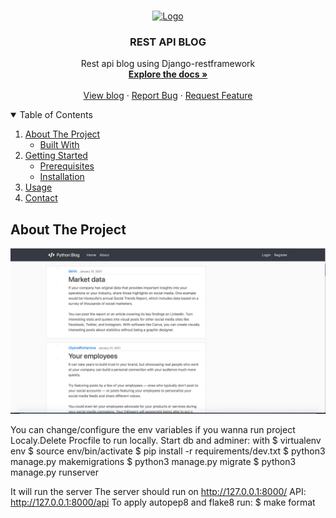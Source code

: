 <!-- PROJECT LOGO -->
<br />
<p align="center">
  <a href="https://github.com/othneildrew/Best-README-Template">
    <img src="images/logo.png" alt="Logo" width="80" height="80">
  </a>

  <h3 align="center">REST API BLOG </h3>

  <p align="center">
    Rest api blog using Django-restframework
    <br />
    <a href="https://github.com/Lubov93/rest_api_blog"><strong>Explore the docs »</strong></a>
    <br />
    <br />
    <a href="https://apirestblog.herokuapp.com">View blog</a>
    ·
    <a href="https://t.me/pythonDevLuba">Report Bug</a>
    ·
    <a href="">Request Feature</a>
  </p>
</p>

<!-- TABLE OF CONTENTS -->
<details open="open">
  <summary>Table of Contents</summary>
  <ol>
    <li>
      <a href="#about-the-project">About The Project</a>
      <ul>
        <li><a href="#built-with">Built With</a></li>
      </ul>
    </li>
    <li>
      <a href="#getting-started">Getting Started</a>
      <ul>
        <li><a href="#prerequisites">Prerequisites</a></li>
        <li><a href="#installation">Installation</a></li>
      </ul>
    </li>
    <li><a href="#usage">Usage</a></li>
    <li><a href="#contact">Contact</a></li>
  </ol>
</details>

<!-- ABOUT THE PROJECT -->
## About The Project

![](https://github.com/Lubov93/rest_api_blog/blob/master/blog/static/111.jpg)









You can change/configure the env variables if you wanna run project Localy.Delete Procfile to run locally.
Start db and adminer: with
  $ virtualenv env
  $ source env/bin/activate
  $ pip install -r requirements/dev.txt
  $ python3 manage.py makemigrations
  $ python3 manage.py migrate
  $ python3 manage.py runserver

It will run the server
The server should run on http://127.0.0.1:8000/
API:
http://127.0.0.1:8000/api
To apply autopep8 and flake8 run:
$ make format
